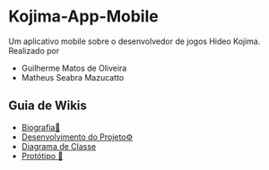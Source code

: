 # Kojima-App-Mobile
Um aplicativo mobile sobre o desenvolvedor de jogos Hideo Kojima. 
Realizado por 
- Guilherme Matos de Oliveira
- Matheus Seabra Mazucatto

## Guia de Wikis 
- <a href="https://github.com/GuilhermeM777/Kojima-App-Mobile/wiki/Biografia"> Biografia📓
- <a href="https://github.com/GuilhermeM777/Kojima-App-Mobile/wiki/Desenvolvimento-do-Projeto"> Desenvolvimento do Projeto⚙️
- <a href="https://github.com/GuilhermeM777/Kojima-App-Mobile/wiki/Diagrama-de-Classe"> Diagrama de Classe
- <a href="https://github.com/GuilhermeM777/Kojima-App-Mobile/wiki/Prot%C3%B3tipo"> Protótipo 📱
